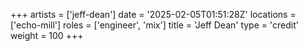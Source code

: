 +++
artists = ['jeff-dean']
date = '2025-02-05T01:51:28Z'
locations = ['echo-mill']
roles = ['engineer', 'mix']
title = 'Jeff Dean'
type = 'credit'
weight = 100
+++
